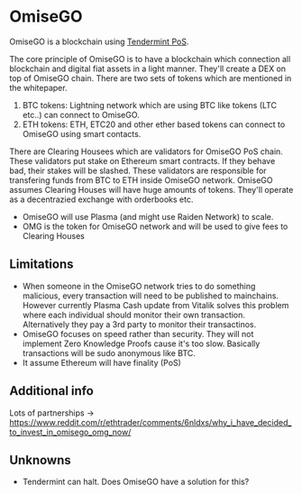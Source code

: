 # OmiseGO

OmiseGO is a blockchain using [Tendermint PoS](https://github.com/demiculus/bpc_general/blob/master/level4sum/technology/Proof%20of%20Stake.md#tendermint).

The core principle of OmiseGO is to have a blockchain which connection all blockchain and digital fiat assets in a light manner. They'll create a DEX on top of OmiseGO chain. There are two sets of tokens which are mentioned in the whitepaper.  

1) BTC tokens: Lightning network which are using BTC like tokens (LTC etc..) can connect to OmiseGO.
2) ETH tokens: ETH, ETC20 and other ether based tokens can connect to OmiseGO using smart contacts.

There are Clearing Housees which are validators for OmiseGO PoS chain. These validators put stake on Ethereum smart contracts. If they behave bad, their stakes will be slashed. These validators are responsible for transfering funds from BTC to ETH inside OmiseGO network. OmiseGO assumes Clearing Houses will have huge amounts of tokens. They'll operate as a decentrazied exchange with orderbooks etc. 

- OmiseGO will use Plasma (and might use Raiden Network) to scale. 
- OMG is the token for OmiseGO network and will be used to give fees to Clearing Houses

## Limitations

- When someone in the OmiseGO network tries to do something malicious, every transaction will need to be published to mainchains. However currently Plasma Cash update from Vitalik solves this problem where each individual should monitor their own transaction. Alternatively they pay a 3rd party to monitor their transactinos.
- OmiseGO focuses on speed rather than security. They will not implement Zero Knowledge Proofs cause it's too slow. Basically transactions will be sudo anonymous like BTC.
- It assume Ethereum will have finality (PoS)

## Additional info
Lots of partnerships -> https://www.reddit.com/r/ethtrader/comments/6nldxs/why_i_have_decided_to_invest_in_omisego_omg_now/

## Unknowns

- Tendermint can halt. Does OmiseGO have a solution for this?
